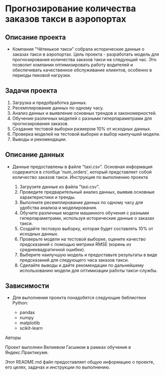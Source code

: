# Прогнозирование количества заказов такси в аэропортах

## Описание проекта

- Компания "Чётенькое такси" собрала исторические данные о заказах такси в аэропортах. Цель проекта - разработать модель для прогнозирования количества заказов такси на следующий час. Это позволит компании оптимизировать работу водителей и обеспечивать качественное обслуживание клиентов, особенно в периоды пиковой нагрузки.

## Задачи проекта

  1. Загрузка и предобработка данных.
  2. Ресемплирование данных по одному часу.
  3. Анализ данных и выявление основных трендов и закономерностей.
  4. Обучение различных моделей с разными гиперпараметрами для прогнозирования заказов.
  5. Создание тестовой выборки размером 10% от исходных данных.
  6. Проверка моделей на тестовой выборке и выбор наилучшей модели.
  7. Выводы и рекомендации.

## Описание данных

- Данные предоставлены в файле "taxi.csv". Основная информация содержится в столбце 'num_orders', который представляет собой количество заказов такси.
Инструкция по выполнению проекта

  1. Загрузите данные из файла "taxi.csv".
  2. Проведите предварительный анализ данных, выявив основные характеристики и тренды.
  3. Выполните ресемплирование данных по одному часу для удобства анализа и моделирования.
  4. Обучите различные модели машинного обучения с разными гиперпараметрами, используя исторические данные о заказах такси.
  5. Создайте тестовую выборку, которая будет составлять 10% от исходных данных.
  6. Проверьте модели на тестовой выборке, оцените качество предсказаний с помощью метрики RMSE (корень из среднеквадратичной ошибки).
  7. Выберите наилучшую модель и предоставьте результаты в виде предсказаний для следующего часа заказов такси.
  8. Сделайте выводы и дайте рекомендации по дальнейшему использованию модели для оптимизации работы такси-службы.

## Зависимости

- Для выполнения проекта понадобятся следующие библиотеки Python:

   - pandas
   - numpy
   - matplotlib
   - scikit-learn

Авторы

Проект выполнен Велиевом Гасымом в рамках обучения в Яндекс.Практикуме.


Этот README.md файл предоставляет общую информацию о проекте, его целях, задачах и инструкции по выполнению.